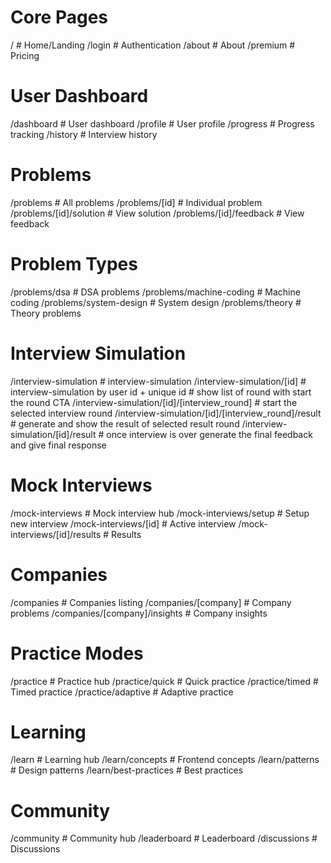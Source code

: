 # Core Pages
/                           # Home/Landing
/login                      # Authentication
/about                      # About
/premium                    # Pricing

# User Dashboard
/dashboard                  # User dashboard
/profile                    # User profile
/progress                   # Progress tracking
/history                    # Interview history

# Problems
/problems                   # All problems
/problems/[id]              # Individual problem
/problems/[id]/solution     # View solution
/problems/[id]/feedback     # View feedback

# Problem Types
/problems/dsa               # DSA problems
/problems/machine-coding    # Machine coding
/problems/system-design     # System design
/problems/theory            # Theory problems

# Interview Simulation
/interview-simulation      # interview-simulation
/interview-simulation/[id] # interview-simulation by user id + unique id # show list of round with start the round CTA
/interview-simulation/[id]/[interview_round] # start the selected interview round
/interview-simulation/[id]/[interview_round]/result # generate and show the result of selected result round
/interview-simulation/[id]/result # once interview is over generate the final feedback and give final response 


# Mock Interviews
/mock-interviews            # Mock interview hub
/mock-interviews/setup      # Setup new interview
/mock-interviews/[id]       # Active interview
/mock-interviews/[id]/results # Results

# Companies
/companies                  # Companies listing
/companies/[company]        # Company problems
/companies/[company]/insights # Company insights

# Practice Modes
/practice                   # Practice hub
/practice/quick             # Quick practice
/practice/timed             # Timed practice
/practice/adaptive          # Adaptive practice

# Learning
/learn                      # Learning hub
/learn/concepts             # Frontend concepts
/learn/patterns             # Design patterns
/learn/best-practices       # Best practices

# Community
/community                  # Community hub
/leaderboard               # Leaderboard
/discussions               # Discussions